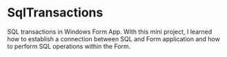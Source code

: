 # SqlTransactions
SQL transactions in Windows Form App. With this mini project, I learned how to establish a connection between SQL and Form application and how to perform SQL operations within the Form.
